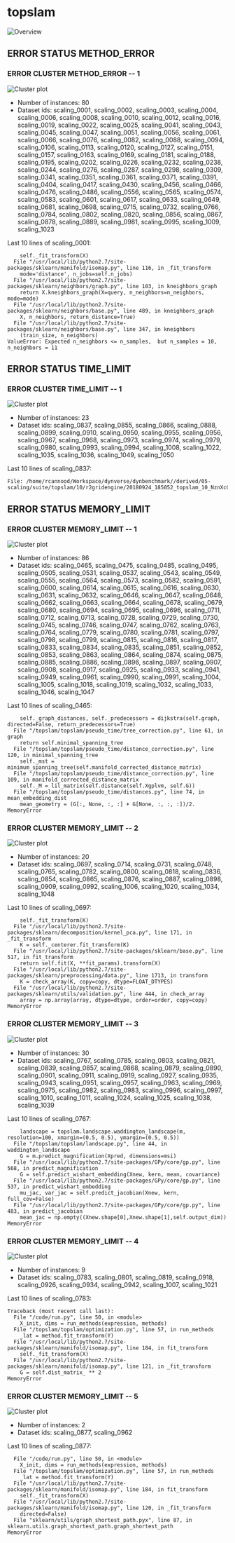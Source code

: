 # topslam
![Overview](topslam.png)

## ERROR STATUS METHOD_ERROR

### ERROR CLUSTER METHOD_ERROR -- 1
![Cluster plot](error_class_plots/topslam_method_error_1.png)

 * Number of instances: 80
 * Dataset ids: scaling_0001, scaling_0002, scaling_0003, scaling_0004, scaling_0006, scaling_0008, scaling_0010, scaling_0012, scaling_0016, scaling_0019, scaling_0022, scaling_0025, scaling_0041, scaling_0043, scaling_0045, scaling_0047, scaling_0051, scaling_0056, scaling_0061, scaling_0066, scaling_0076, scaling_0082, scaling_0088, scaling_0094, scaling_0106, scaling_0113, scaling_0120, scaling_0127, scaling_0151, scaling_0157, scaling_0163, scaling_0169, scaling_0181, scaling_0188, scaling_0195, scaling_0202, scaling_0226, scaling_0232, scaling_0238, scaling_0244, scaling_0276, scaling_0287, scaling_0298, scaling_0309, scaling_0341, scaling_0351, scaling_0361, scaling_0371, scaling_0391, scaling_0404, scaling_0417, scaling_0430, scaling_0456, scaling_0466, scaling_0476, scaling_0486, scaling_0556, scaling_0565, scaling_0574, scaling_0583, scaling_0601, scaling_0617, scaling_0633, scaling_0649, scaling_0681, scaling_0698, scaling_0715, scaling_0732, scaling_0766, scaling_0784, scaling_0802, scaling_0820, scaling_0856, scaling_0867, scaling_0878, scaling_0889, scaling_0981, scaling_0995, scaling_1009, scaling_1023

Last 10 lines of scaling_0001:
```
    self._fit_transform(X)
  File "/usr/local/lib/python2.7/site-packages/sklearn/manifold/isomap.py", line 116, in _fit_transform
    mode='distance', n_jobs=self.n_jobs)
  File "/usr/local/lib/python2.7/site-packages/sklearn/neighbors/graph.py", line 103, in kneighbors_graph
    return X.kneighbors_graph(X=query, n_neighbors=n_neighbors, mode=mode)
  File "/usr/local/lib/python2.7/site-packages/sklearn/neighbors/base.py", line 489, in kneighbors_graph
    X, n_neighbors, return_distance=True)
  File "/usr/local/lib/python2.7/site-packages/sklearn/neighbors/base.py", line 347, in kneighbors
    (train_size, n_neighbors)
ValueError: Expected n_neighbors <= n_samples,  but n_samples = 10, n_neighbors = 11
```

## ERROR STATUS TIME_LIMIT

### ERROR CLUSTER TIME_LIMIT -- 1
![Cluster plot](error_class_plots/topslam_time_limit_1.png)

 * Number of instances: 23
 * Dataset ids: scaling_0837, scaling_0855, scaling_0866, scaling_0888, scaling_0899, scaling_0910, scaling_0950, scaling_0955, scaling_0956, scaling_0967, scaling_0968, scaling_0973, scaling_0974, scaling_0979, scaling_0980, scaling_0993, scaling_0994, scaling_1008, scaling_1022, scaling_1035, scaling_1036, scaling_1049, scaling_1050

Last 10 lines of scaling_0837:
```
File: /home/rcannood/Workspace/dynverse/dynbenchmark//derived/05-scaling/suite/topslam/10/r2gridengine/20180924_185052_topslam_10_NznXcCPVNA/log/log.837.e.txt
```

## ERROR STATUS MEMORY_LIMIT

### ERROR CLUSTER MEMORY_LIMIT -- 1
![Cluster plot](error_class_plots/topslam_memory_limit_1.png)

 * Number of instances: 86
 * Dataset ids: scaling_0465, scaling_0475, scaling_0485, scaling_0495, scaling_0505, scaling_0531, scaling_0537, scaling_0543, scaling_0549, scaling_0555, scaling_0564, scaling_0573, scaling_0582, scaling_0591, scaling_0600, scaling_0614, scaling_0615, scaling_0616, scaling_0630, scaling_0631, scaling_0632, scaling_0646, scaling_0647, scaling_0648, scaling_0662, scaling_0663, scaling_0664, scaling_0678, scaling_0679, scaling_0680, scaling_0694, scaling_0695, scaling_0696, scaling_0711, scaling_0712, scaling_0713, scaling_0728, scaling_0729, scaling_0730, scaling_0745, scaling_0746, scaling_0747, scaling_0762, scaling_0763, scaling_0764, scaling_0779, scaling_0780, scaling_0781, scaling_0797, scaling_0798, scaling_0799, scaling_0815, scaling_0816, scaling_0817, scaling_0833, scaling_0834, scaling_0835, scaling_0851, scaling_0852, scaling_0853, scaling_0863, scaling_0864, scaling_0874, scaling_0875, scaling_0885, scaling_0886, scaling_0896, scaling_0897, scaling_0907, scaling_0908, scaling_0917, scaling_0925, scaling_0933, scaling_0941, scaling_0949, scaling_0961, scaling_0990, scaling_0991, scaling_1004, scaling_1005, scaling_1018, scaling_1019, scaling_1032, scaling_1033, scaling_1046, scaling_1047

Last 10 lines of scaling_0465:
```
    self._graph_distances, self._predecessors = dijkstra(self.graph, directed=False, return_predecessors=True)
  File "/topslam/topslam/pseudo_time/tree_correction.py", line 61, in graph
    return self.minimal_spanning_tree
  File "/topslam/topslam/pseudo_time/distance_correction.py", line 120, in minimal_spanning_tree
    self._mst = minimum_spanning_tree(self.manifold_corrected_distance_matrix)
  File "/topslam/topslam/pseudo_time/distance_correction.py", line 109, in manifold_corrected_distance_matrix
    self._M = lil_matrix(self.distance(self.Xgplvm, self.G))
  File "/topslam/topslam/pseudo_time/distances.py", line 74, in mean_embedding_dist
    mean_geometry = (G[:, None, :, :] + G[None, :, :, :])/2.
MemoryError
```

### ERROR CLUSTER MEMORY_LIMIT -- 2
![Cluster plot](error_class_plots/topslam_memory_limit_2.png)

 * Number of instances: 20
 * Dataset ids: scaling_0697, scaling_0714, scaling_0731, scaling_0748, scaling_0765, scaling_0782, scaling_0800, scaling_0818, scaling_0836, scaling_0854, scaling_0865, scaling_0876, scaling_0887, scaling_0898, scaling_0909, scaling_0992, scaling_1006, scaling_1020, scaling_1034, scaling_1048

Last 10 lines of scaling_0697:
```
    self._fit_transform(K)
  File "/usr/local/lib/python2.7/site-packages/sklearn/decomposition/kernel_pca.py", line 171, in _fit_transform
    K = self._centerer.fit_transform(K)
  File "/usr/local/lib/python2.7/site-packages/sklearn/base.py", line 517, in fit_transform
    return self.fit(X, **fit_params).transform(X)
  File "/usr/local/lib/python2.7/site-packages/sklearn/preprocessing/data.py", line 1713, in transform
    K = check_array(K, copy=copy, dtype=FLOAT_DTYPES)
  File "/usr/local/lib/python2.7/site-packages/sklearn/utils/validation.py", line 444, in check_array
    array = np.array(array, dtype=dtype, order=order, copy=copy)
MemoryError
```

### ERROR CLUSTER MEMORY_LIMIT -- 3
![Cluster plot](error_class_plots/topslam_memory_limit_3.png)

 * Number of instances: 30
 * Dataset ids: scaling_0767, scaling_0785, scaling_0803, scaling_0821, scaling_0839, scaling_0857, scaling_0868, scaling_0879, scaling_0890, scaling_0901, scaling_0911, scaling_0919, scaling_0927, scaling_0935, scaling_0943, scaling_0951, scaling_0957, scaling_0963, scaling_0969, scaling_0975, scaling_0982, scaling_0983, scaling_0996, scaling_0997, scaling_1010, scaling_1011, scaling_1024, scaling_1025, scaling_1038, scaling_1039

Last 10 lines of scaling_0767:
```
    landscape = topslam.landscape.waddington_landscape(m, resolution=100, xmargin=(0.5, 0.5), ymargin=(0.5, 0.5))
  File "/topslam/topslam/landscape.py", line 44, in waddington_landscape
    G = m.predict_magnification(Xpred, dimensions=msi)
  File "/usr/local/lib/python2.7/site-packages/GPy/core/gp.py", line 568, in predict_magnification
    G = self.predict_wishart_embedding(Xnew, kern, mean, covariance)
  File "/usr/local/lib/python2.7/site-packages/GPy/core/gp.py", line 537, in predict_wishart_embedding
    mu_jac, var_jac = self.predict_jacobian(Xnew, kern, full_cov=False)
  File "/usr/local/lib/python2.7/site-packages/GPy/core/gp.py", line 483, in predict_jacobian
    mean_jac = np.empty((Xnew.shape[0],Xnew.shape[1],self.output_dim))
MemoryError
```

### ERROR CLUSTER MEMORY_LIMIT -- 4
![Cluster plot](error_class_plots/topslam_memory_limit_4.png)

 * Number of instances: 9
 * Dataset ids: scaling_0783, scaling_0801, scaling_0819, scaling_0918, scaling_0926, scaling_0934, scaling_0942, scaling_1007, scaling_1021

Last 10 lines of scaling_0783:
```
Traceback (most recent call last):
  File "/code/run.py", line 50, in <module>
    X_init, dims = run_methods(expression, methods)
  File "/topslam/topslam/optimization.py", line 57, in run_methods
    _lat = method.fit_transform(Y)
  File "/usr/local/lib/python2.7/site-packages/sklearn/manifold/isomap.py", line 184, in fit_transform
    self._fit_transform(X)
  File "/usr/local/lib/python2.7/site-packages/sklearn/manifold/isomap.py", line 121, in _fit_transform
    G = self.dist_matrix_ ** 2
MemoryError
```

### ERROR CLUSTER MEMORY_LIMIT -- 5
![Cluster plot](error_class_plots/topslam_memory_limit_5.png)

 * Number of instances: 2
 * Dataset ids: scaling_0877, scaling_0962

Last 10 lines of scaling_0877:
```
  File "/code/run.py", line 50, in <module>
    X_init, dims = run_methods(expression, methods)
  File "/topslam/topslam/optimization.py", line 57, in run_methods
    _lat = method.fit_transform(Y)
  File "/usr/local/lib/python2.7/site-packages/sklearn/manifold/isomap.py", line 184, in fit_transform
    self._fit_transform(X)
  File "/usr/local/lib/python2.7/site-packages/sklearn/manifold/isomap.py", line 120, in _fit_transform
    directed=False)
  File "sklearn/utils/graph_shortest_path.pyx", line 87, in sklearn.utils.graph_shortest_path.graph_shortest_path
MemoryError
```


